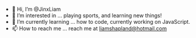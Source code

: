 - 👋 Hi, I’m @JinxLiam
- 👀 I’m interested in ... playing sports, and learning new things!
- 🌱 I’m currently learning ... how to code, currently working on JavaScript.
- 📫 How to reach me ... reach me at liamshapland@hotmail.com

<!---
JinxLiam/JinxLiam is a ✨ special ✨ repository because its `README.md` (this file) appears on your GitHub profile.
You can click the Preview link to take a look at your changes.
--->

